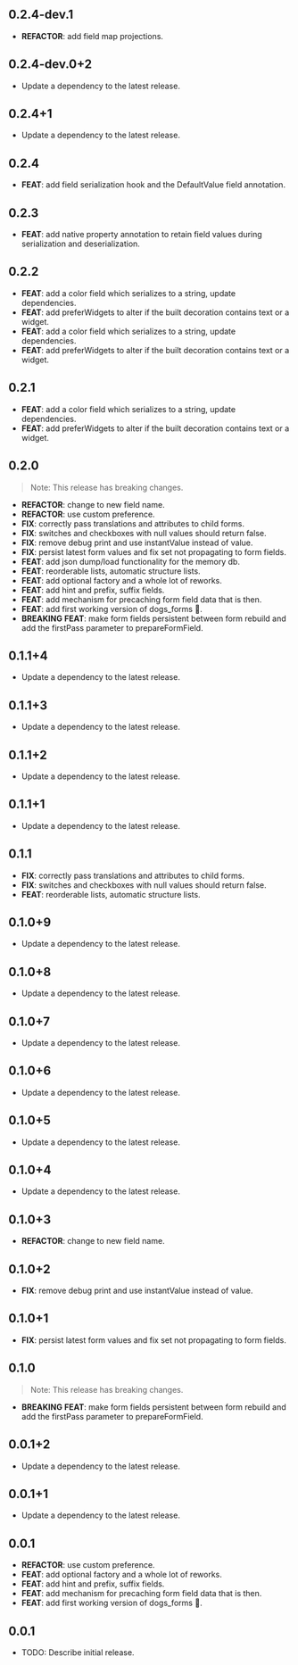 ## 0.2.4-dev.1

 - **REFACTOR**: add field map projections.

## 0.2.4-dev.0+2

 - Update a dependency to the latest release.

## 0.2.4+1

 - Update a dependency to the latest release.

## 0.2.4

 - **FEAT**: add field serialization hook and the DefaultValue field annotation.

## 0.2.3

 - **FEAT**: add native property annotation to retain field values during serialization and deserialization.

## 0.2.2

 - **FEAT**: add a color field which serializes to a string, update dependencies.
 - **FEAT**: add preferWidgets to alter if the built decoration contains text or a widget.
 - **FEAT**: add a color field which serializes to a string, update dependencies.
 - **FEAT**: add preferWidgets to alter if the built decoration contains text or a widget.

## 0.2.1

 - **FEAT**: add a color field which serializes to a string, update dependencies.
 - **FEAT**: add preferWidgets to alter if the built decoration contains text or a widget.

## 0.2.0

> Note: This release has breaking changes.

 - **REFACTOR**: change to new field name.
 - **REFACTOR**: use custom preference.
 - **FIX**: correctly pass translations and attributes to child forms.
 - **FIX**: switches and checkboxes with null values should return false.
 - **FIX**: remove debug print and use instantValue instead of value.
 - **FIX**: persist latest form values and fix set not propagating to form fields.
 - **FEAT**: add json dump/load functionality for the memory db.
 - **FEAT**: reorderable lists, automatic structure lists.
 - **FEAT**: add optional factory and a whole lot of reworks.
 - **FEAT**: add hint and prefix, suffix fields.
 - **FEAT**: add mechanism for precaching form field data that is then.
 - **FEAT**: add first working version of dogs_forms 🎉.
 - **BREAKING** **FEAT**: make form fields persistent between form rebuild and add the firstPass parameter to prepareFormField.

## 0.1.1+4

 - Update a dependency to the latest release.

## 0.1.1+3

 - Update a dependency to the latest release.

## 0.1.1+2

 - Update a dependency to the latest release.

## 0.1.1+1

 - Update a dependency to the latest release.

## 0.1.1

 - **FIX**: correctly pass translations and attributes to child forms.
 - **FIX**: switches and checkboxes with null values should return false.
 - **FEAT**: reorderable lists, automatic structure lists.

## 0.1.0+9

 - Update a dependency to the latest release.

## 0.1.0+8

 - Update a dependency to the latest release.

## 0.1.0+7

 - Update a dependency to the latest release.

## 0.1.0+6

 - Update a dependency to the latest release.

## 0.1.0+5

 - Update a dependency to the latest release.

## 0.1.0+4

 - Update a dependency to the latest release.

## 0.1.0+3

 - **REFACTOR**: change to new field name.

## 0.1.0+2

 - **FIX**: remove debug print and use instantValue instead of value.

## 0.1.0+1

 - **FIX**: persist latest form values and fix set not propagating to form fields.

## 0.1.0

> Note: This release has breaking changes.

 - **BREAKING** **FEAT**: make form fields persistent between form rebuild and add the firstPass parameter to prepareFormField.

## 0.0.1+2

 - Update a dependency to the latest release.

## 0.0.1+1

 - Update a dependency to the latest release.

## 0.0.1

 - **REFACTOR**: use custom preference.
 - **FEAT**: add optional factory and a whole lot of reworks.
 - **FEAT**: add hint and prefix, suffix fields.
 - **FEAT**: add mechanism for precaching form field data that is then.
 - **FEAT**: add first working version of dogs_forms 🎉.

## 0.0.1

* TODO: Describe initial release.

